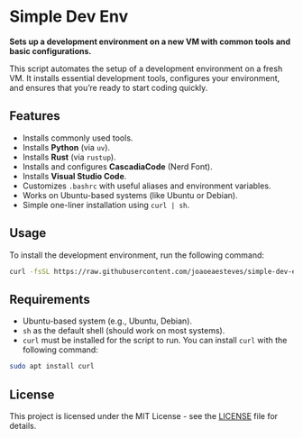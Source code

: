 # Simple Dev Env

**Sets up a development environment on a new VM with common tools and basic configurations.**

This script automates the setup of a development environment on a fresh VM. It installs essential development tools, configures your environment, and ensures that you’re ready to start coding quickly.

## Features
- Installs commonly used tools.
- Installs **Python** (via `uv`).
- Installs **Rust** (via `rustup`).
- Installs and configures **CascadiaCode** (Nerd Font).
- Installs **Visual Studio Code**.
- Customizes `.bashrc` with useful aliases and environment variables.
- Works on Ubuntu-based systems (like Ubuntu or Debian).
- Simple one-liner installation using `curl | sh`.

## Usage
To install the development environment, run the following command:
```bash
curl -fsSL https://raw.githubusercontent.com/joaoeaesteves/simple-dev-env/main/install.sh | sh
```

## Requirements
- Ubuntu-based system (e.g., Ubuntu, Debian).
- `sh` as the default shell (should work on most systems).
- `curl` must be installed for the script to run. You can install `curl` with the following command:
```bash
sudo apt install curl
```

## License
This project is licensed under the MIT License - see the [LICENSE](LICENSE) file for details.
